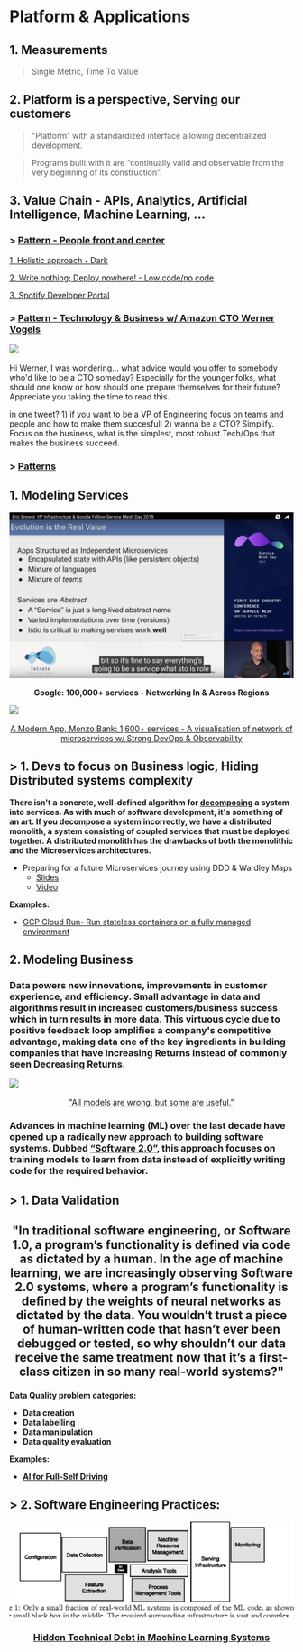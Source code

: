 # Platform & Applications

## 1. Measurements
> Single Metric, Time To Value
## 2. Platform is a perspective, Serving our customers
> "Platform” with a standardized interface allowing decentralized development.

> Programs built with it are “continually valid and observable from the very beginning of its construction”.
## 3. Value Chain - **APIs, Analytics, Artificial Intelligence, Machine Learning, ...** 
### > [Pattern - People front and center](https://twitter.com/conways_law/status/1238539198203822081)
[1. Holistic approach - Dark](https://medium.com/darklang/the-design-of-dark-59f5d38e52d2)

[2. Write nothing; Deploy nowhere! - Low code/no code](https://twitter.com/kelseyhightower/status/961026365146320896)

[3. Spotify Developer Portal](https://labs.spotify.com/2020/04/21/how-we-use-backstage-at-spotify/)

### > [Pattern - Technology & Business w/ Amazon CTO Werner Vogels](https://queue.acm.org/detail.cfm?id=1142065)
![](https://github.com/ankumar/Architecture/blob/master/images/Werner.png)

Hi Werner, I was wondering... what advice would you offer to somebody who'd like to be a CTO someday? Especially for the younger folks, what should one know or how should one prepare themselves for their future? Appreciate you taking the time to read this.

in one tweet? 1) if you want to be a VP of Engineering focus on teams and people and how to make them succesfull 2) wanna be a CTO? Simplify.  Focus on the business, what is the simplest, most robust Tech/Ops that makes the business succeed.

### > [Patterns](https://github.com/ankumar/Architecture/blob/master/Patterns/Stuff.md)

## 1. Modeling Services
[![Service Mesh](https://github.com/ankumar/Architecture/blob/master/images/Istio2.png)](https://www.youtube.com/watch?v=do-PrVi0ifk "Eric Brewer, VP Infrastructure & Google Fellow")<p align="center">
 <b>Google: 100,000+ services - Networking In & Across Regions </b></p>
 
![](https://images.ctfassets.net/ro61k101ee59/2bmS9TVlJc5einK9YLBY3V/992367961e649dd0343a3486616601fd/Image-1.png?w=1348&q=90)
<p align="center"> <a href="https://monzo.com/blog/we-built-network-isolation-for-1-500-services">A Modern App, Monzo Bank: 1,600+ services - A visualisation of network of microservices w/ Strong DevOps & Observability</a> </p>
 
## > 1. Devs to focus on Business logic, Hiding Distributed systems complexity
**There isn't a concrete, well-defined algorithm for [decomposing](https://blog.acolyer.org/2016/09/05/on-the-criteria-to-be-used-in-decomposing-systems-into-modules/) a system into services. As with much of software development, it's something of an art. If you decompose a system incorrectly, we have a distributed monolith, a system consisting of coupled services that must be deployed together. A distributed monolith has the drawbacks of both the monolithic and the Microservices architectures.** <br/>

* Preparing for a future Microservices journey using DDD & Wardley Maps
  - [Slides](https://www.slideshare.net/SusanneKaiser3/preparing-for-a-future-microservices-journey-using-ddd-wardley-maps)
  - [Video](https://www.youtube.com/watch?v=1cnLMuBABo0)

**Examples:**
* [GCP Cloud Run- Run stateless containers on a fully managed environment](https://cloud.google.com/run/)

## 2. Modeling Business 
### Data powers new innovations, improvements in customer experience, and efficiency. Small advantage in data and algorithms result in increased customers/business success which in turn results in more data. This virtuous cycle due to positive feedback loop amplifies a company's competitive advantage, making data one of the key ingredients in building companies that have Increasing Returns instead of commonly seen Decreasing Returns.

![](https://miro.medium.com/max/1372/1*zOp70MCQ-uhaS7lUVAhATA.png)
<p align="center"> <a href="https://www.itsonlyamodel.com/">"All models are wrong, but some are useful."</a> </p>

### Advances in machine learning (ML) over the last decade have opened up a radically new approach to building software systems. Dubbed [“Software 2.0”](https://medium.com/@karpathy/software-2-0-a64152b37c35), this approach focuses on training models to learn from data instead of explicitly writing code for the required behavior. 
## > 1. Data Validation 
## <p align="center"> <b> "In traditional software engineering, or Software 1.0, a program’s functionality is defined via code as dictated by a human. In the age of machine learning, we are increasingly observing Software 2.0 systems, where a program’s functionality is defined by the weights of neural networks as dictated by the data. You wouldn’t trust a piece of human-written code that hasn’t ever been debugged or tested, so why shouldn’t our data receive the same treatment now that it’s a first-class citizen in so many real-world systems?"
Data Quality problem categories:
- Data creation
- Data labelling
- Data manipulation
- Data quality evaluation 

**Examples:**
* [AI for Full-Self Driving](https://www.youtube.com/watch?v=hx7BXih7zx8)

## > 2. Software Engineering Practices:
![](https://github.com/ankumar/Architecture/blob/master/images/Hidden%20Technical%20Debt%20in%20ML%20Systems.png)
### <p align="center"> [Hidden Technical Debt in Machine Learning Systems](https://papers.nips.cc/paper/5656-hidden-technical-debt-in-machine-learning-systems.pdf) </p>
